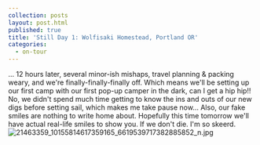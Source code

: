 ```yaml
---
collection: posts
layout: post.html
published: true
title: 'Still Day 1: Wolfisaki Homestead, Portland OR'
categories:
  - on-tour
---
```

... 12 hours later, several minor-ish mishaps, travel planning & packing weary, and we're finally-finally-finally off. Which means we'll be setting up our first camp with our first pop-up camper in the dark, can I get a hip hip!!
No, we didn't spend much time getting to know the ins and outs of our new digs before setting sail, which makes me take pause now...
Also, our fake smiles are nothing to write home about. Hopefully this time tomorrow we'll have actual real-life smiles to show you. 
If we don't die. 
I'm so skeerd.![21463359_10155814617359165_6619539717382885852_n.jpg]({{site.baseurl}}/src/content/media/21463359_10155814617359165_6619539717382885852_n.jpg)

